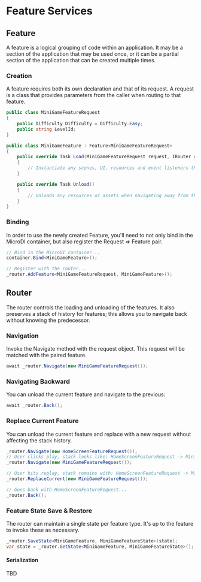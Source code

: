 # Feature Services

## Feature
A feature is a logical grouping of code within an application. It may be a section of the application that may be used once, or it can be a partial section of the application that can be created multiple times.

### Creation
A feature requires both its own declaration and that of its request. A request is a class that provides parameters from the caller when routing to that feature.

```csharp
public class MiniGameFeatureRequest
{
    public Difficulty Difficulty = Difficulty.Easy;
    public string LevelId;
}

public class MiniGameFeature : Feature<MiniGameFeatureRequest>
{
    public override Task Load(MiniGameFeatureRequest request, IRouter router)
    {
        // Instantiate any scenes, UI, resources and event listeners that this feature needs...
    }

    public override Task Unload()
    {
        // Unloads any resources or assets when navigating away from this feature...
    }
}
```

### Binding
In order to use the newly created Feature, you'll need to not only bind in the MicroDI container, but also register the Request => Feature pair.

```csharp
// Bind in the MicroDI container...
container.Bind<MiniGameFeature>();

// Register with the router...
_router.AddFeature<MiniGameFeatureRequest, MiniGameFeature>();
```

## Router
The router controls the loading and unloading of the features. It also preserves a stack of history for features; this allows you to navigate back without knowing the predecessor. 

### Navigation
Invoke the Navigate method with the request object. This request will be matched with the paired feature.

```csharp
await _router.Navigate(new MiniGameFeatureRequest());
```

### Navigating Backward
You can unload the current feature and navigate to the previous:

```csharp
await _router.Back();
```

### Replace Current Feature
You can unload the current feature and replace with a new request without affecting the stack history.

```csharp
_router.Navigate(new HomeScreenFeatureRequest());
// User clicks play, stack looks like: HomeScreenFeatureRequest -> MiniGameFeatureRequest
_router.Navigate(new MiniGameFeatureRequest());

// User hits replay, stack remains with: HomeScreenFeatureRequest -> MiniGameFeatureRequest
_router.ReplaceCurrent(new MiniGameFeatureRequest());

// Goes back with HomeScreenFeatureRequest...
_router.Back();
```

### Feature State Save & Restore
The router can maintain a single state per feature type. It's up to the feature to invoke these as necessary.

```csharp
_router.SaveState<MiniGameFeature, MiniGameFeatureState>(state);
var state = _router.GetState<MiniGameFeature, MiniGameFeatureState>();
```

#### Serialization
TBD